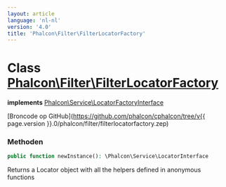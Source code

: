 ```yaml
---
layout: article
language: 'nl-nl'
version: '4.0'
title: 'Phalcon\Filter\FilterLocatorFactory'
---
```

# Class [Phalcon\Filter\FilterLocatorFactory](Phalcon_Filter_FilterLocatorFactory)

**implements** [Phalcon\Service\LocatorFactoryInterface](Phalcon_Service_LocatorFactoryInterface)

[Broncode op GitHub](https://github.com/phalcon/cphalcon/tree/v{{ page.version }}.0/phalcon/filter/filterlocatorfactory.zep)

### Methoden

```php
public function newInstance(): \Phalcon\Service\LocatorInterface
```

Returns a Locator object with all the helpers defined in anonymous functions